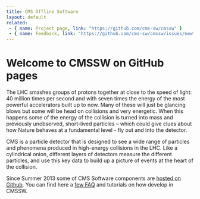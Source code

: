 ```yaml
---
title: CMS Offline Software
layout: default
related:
 - { name: Project page, link: "https://github.com/cms-sw/cmssw" }
 - { name: Feedback, link: "https://github.com/cms-sw/cmssw/issues/new" }
---
```


# Welcome to CMSSW on GitHub pages

The LHC smashes groups of protons together at close to the speed of light: 40
million times per second and with seven times the energy of the most powerful
accelerators built up to now. Many of these will just be glancing blows but
some will be head on collisions and very energetic. When this happens some of
the energy of the collision is turned into mass and previously unobserved,
short-lived particles – which could give clues about how Nature behaves at a
fundamental level - fly out and into the detector.

CMS is a particle detector that is designed to see a wide range of particles
and phenomena produced in high-energy collisions in the LHC. Like a cylindrical
onion, different layers of detectors measure the different particles, and use
this key data to build up a picture of events at the heart of the collision.

Since Summer 2013 some of CMS Software components are [hosted on
Github](https://github.com/cms-sw). You can find here a [few FAQ](faq.html)
and tutorials on how develop in CMSSW.
